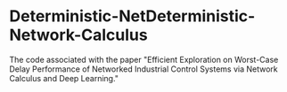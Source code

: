 # Deterministic-NetDeterministic-Network-Calculus
The code associated with the paper "Efficient Exploration on Worst-Case Delay Performance of Networked Industrial Control Systems via Network Calculus and Deep Learning."
